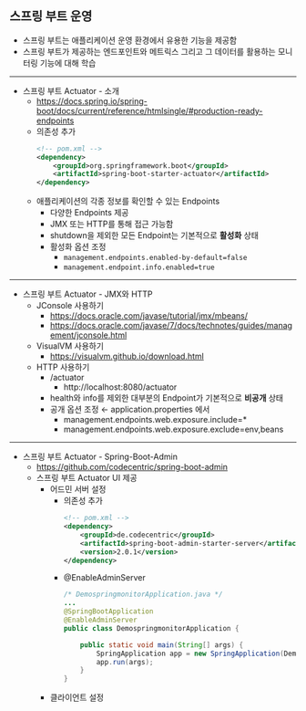 ## **스프링 부트 운영**
  * 스프링 부트는 애플리케이션 운영 환경에서 유용한 기능을 제공함
  * 스프링 부트가 제공하는 엔드포인트와 메트릭스 그리고 그 데이터를 활용하는 모니터링 기능에 대해 학습
***
  * 스프링 부트 Actuator - 소개
    * https://docs.spring.io/spring-boot/docs/current/reference/htmlsingle/#production-ready-endpoints
    * 의존성 추가
      ```xml
      <!-- pom.xml -->
      <dependency>
          <groupId>org.springframework.boot</groupId>
          <artifactId>spring-boot-starter-actuator</artifactId>
      </dependency>
      ```
    * 애플리케이션의 각종 정보를 확인할 수 있는 Endpoints
      * 다양한 Endpoints 제공
      * JMX 또는 HTTP를 통해 접근 가능함
      * shutdown을 제외한 모든 Endpoint는 기본적으로 __활성화__ 상태
      * 활성화 옵션 조정
        * `management.endpoints.enabled-by-default=false`
        * `management.endpoint.info.enabled=true`
***
  * 스프링 부트 Actuator - JMX와 HTTP
    * JConsole 사용하기
      * https://docs.oracle.com/javase/tutorial/jmx/mbeans/
      * https://docs.oracle.com/javase/7/docs/technotes/guides/management/jconsole.html
    * VisualVM 사용하기
      * https://visualvm.github.io/download.html
    * HTTP 사용하기
      * /actuator
        * http://localhost:8080/actuator
      * health와 info를 제외한 대부분의 Endpoint가 기본적으로 __비공개__ 상태
      * 공개 옵션 조정 ← application.properties 에서
        * management.endpoints.web.exposure.include=*
        * management.endpoints.web.exposure.exclude=env,beans
***
  * 스프링 부트 Actuator - Spring-Boot-Admin
    * https://github.com/codecentric/spring-boot-admin
    * 스프링 부트 Actuator UI 제공
      * 어드민 서버 설정
        * 의존성 추가
          ```xml
          <!-- pom.xml -->
          <dependency>
              <groupId>de.codecentric</groupId>
              <artifactId>spring-boot-admin-starter-server</artifactId>
              <version>2.0.1</version>
          </dependency>
          ```
        * @EnableAdminServer
          ```java
          /* DemospringmonitorApplication.java */
          ...
          @SpringBootApplication
          @EnableAdminServer
          public class DemospringmonitorApplication {

              public static void main(String[] args) {
                  SpringApplication app = new SpringApplication(DemospringmonitorApplication.class);
                  app.run(args);
              }
          }
          ```
      * 클라이언트 설정
